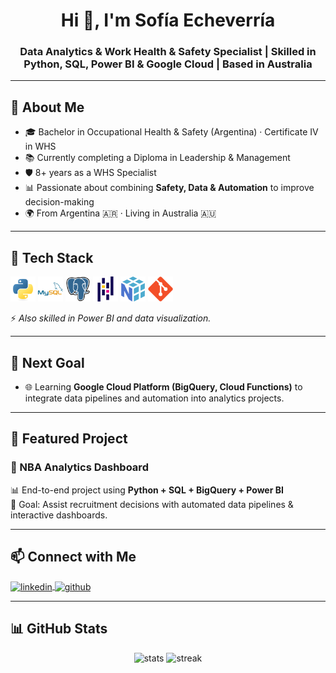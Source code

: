 <h1 align="center">Hi 👋, I'm Sofía Echeverría</h1>
<h3 align="center">Data Analytics & Work Health & Safety Specialist | Skilled in Python, SQL, Power BI & Google Cloud | Based in Australia</h3>

---

## 💫 About Me  
- 🎓 Bachelor in Occupational Health & Safety (Argentina) · Certificate IV in WHS  
- 📚 Currently completing a Diploma in Leadership & Management  
- 🛡️ 8+ years as a WHS Specialist  
- 📊 Passionate about combining **Safety, Data & Automation** to improve decision-making  
- 🌍 From Argentina 🇦🇷 · Living in Australia 🇦🇺  

---

## 🔧 Tech Stack  

<p align="left">
<img src="https://raw.githubusercontent.com/devicons/devicon/master/icons/python/python-original.svg" alt="python" width="40"/> 
<img src="https://raw.githubusercontent.com/devicons/devicon/master/icons/mysql/mysql-original-wordmark.svg" alt="mysql" width="40"/> 
<img src="https://raw.githubusercontent.com/devicons/devicon/master/icons/postgresql/postgresql-original.svg" alt="postgresql" width="40"/>
<img src="https://raw.githubusercontent.com/devicons/devicon/master/icons/pandas/pandas-original.svg" alt="pandas" width="40"/> 
<img src="https://raw.githubusercontent.com/devicons/devicon/master/icons/numpy/numpy-original.svg" alt="numpy" width="40"/> 
<img src="https://raw.githubusercontent.com/devicons/devicon/master/icons/git/git-original.svg" alt="git" width="40"/>
</p>

⚡ *Also skilled in Power BI and data visualization.*

---
## 🎯 Next Goal  

- 🌐 Learning **Google Cloud Platform (BigQuery, Cloud Functions)** to integrate data pipelines and automation into analytics projects.  

---
## 🚀 Featured Project  

### 🏀 NBA Analytics Dashboard  
📊 End-to-end project using **Python + SQL + BigQuery + Power BI**  
🎯 Goal: Assist recruitment decisions with automated data pipelines & interactive dashboards.  

---

## 📫 Connect with Me  

<p align="left">
<a href="https://www.linkedin.com/in/emilia-sofia-echeverria" target="blank">
<img align="center" src="https://cdn.jsdelivr.net/gh/devicons/devicon/icons/linkedin/linkedin-original.svg" alt="linkedin" height="40"/>
</a>
<a href="https://github.com/sofia-echeverria" target="blank">
<img align="center" src="https://raw.githubusercontent.com/simple-icons/simple-icons/develop/icons/github.svg" alt="github" height="40"/>
</a>
</p>

---

## 📊 GitHub Stats  

<p align="center">
<img src="https://github-readme-stats.vercel.app/api?username=sofiaecheverria&show_icons=true&theme=default" alt="stats" height="150"/>
<img src="https://github-readme-streak-stats.herokuapp.com/?user=sofiaecheverria&theme=default" alt="streak" height="150"/>
</p>
